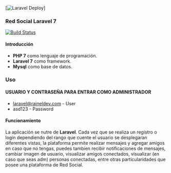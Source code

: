 
[![Laravel 
Deploy](https://miro.medium.com/max/1400/1*_-vJQqeCmpw-kghDFX8yJw.png)]

### Red Social Laravel 7

[![Build Status](https://travis-ci.org/patamimbre/sptorrent-api.svg?branch=master)](https://travis-ci.org/patamimbre/sptorrent-api)

#### Introducción 

* **PHP 7** como lenguaje de programación.
* **Laravel 7** como framework.
* **Mysql** como base de datos.

### Uso

#### USUARIO Y CONTRASEÑA PARA ENTRAR COMO ADMINISTRADOR
* laravel@raineldev.com - User
* asd123 - Password

#### Funcionamiento

La aplicación se nutre de **Laravel**. Cada vez que se realiza un registro o login dependiendo del rango que cuente el usuario se desplegaran diferentes vistas, la plataforma permite realizar mensajes y agregar amigos en caso que no tengas, puedes tambien recibir notificaciones de mensajes, cambiar imagen de usuario, visualizar amigos conectados, visualizar (en caso que seas adm) personas conectadas, entre otras particularidades que posee una plataforma de Red Social.
